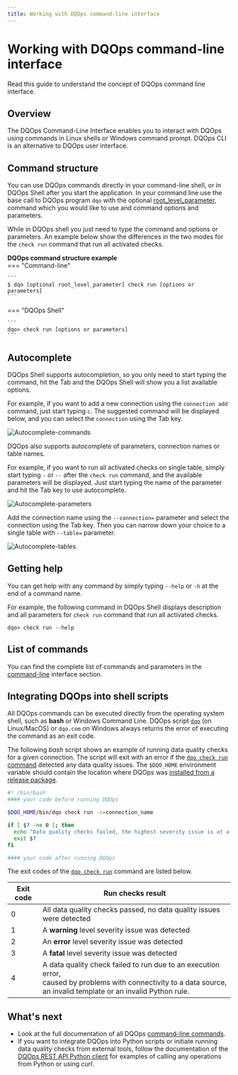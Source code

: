 ```yaml
---
title: Working with DQOps command-line interface
---
```

# Working with DQOps command-line interface
Read this guide to understand the concept of DQOps command line interface.

## Overview

The DQOps Command-Line Interface enables you to interact with DQOps using commands in Linux shells or Windows command prompt.
DQOps CLI is an alternative to DQOps user interface.

## Command structure

You can use DQOps commands directly in your command-line shell, or in DQOps Shell after you start the application. 
In your command line use the base call to DQOps program `dqo` with the optional [root_level_parameter](../command-line-interface/dqo.md),
command which you would like to use and command options and parameters. 

While in DQOps shell you just need to type the command and options or parameters. An example below show the differences in
the two modes for the `check run` command that run all activated checks.

**DQOps command structure example**  
=== "Command-line"

    ```
    $ dqo [optional root_level_parameter] check run [options or parameters]
    ```
=== "DQOps Shell"

    ```
    dqo> check run [options or parameters]
    ```

## Autocomplete

DQOps Shell supports autocompletion, so you only need to start typing the command, hit the Tab and the DQOps Shell will show you
a list available options.

For example, if you want to add a new connection using the `connection add` command, just start typing `c`.
The suggested command will be displayed below, and you can select the `connection` using the Tab key.

![Autocomplete-commands](https://dqops.com/docs/images/working-with-dqo/working-with-dqo-shell/autocomplete-commands.png)

DQOps also supports autocomplete of parameters, connection names or table names.

For example, if you want to run all activated checks on single table, simply start typing `-` or `--` after the `check run` command,
and the available parameters will be displayed. Just start typing the name of the parameter and hit the Tab key to use autocomplete.

![Autocomplete-parameters](https://dqops.com/docs/images/working-with-dqo/working-with-dqo-shell/autocomplete-parameters.png)

Add the connection name using the `--connection=` parameter and select the connection using the Tab key. Then you can narrow
down your choice to a single table with `--table=` parameter.

![Autocomplete-tables](https://dqops.com/docs/images/working-with-dqo/working-with-dqo-shell/autocomplete-tables.png)


## Getting help

You can get help with any command by simply typing `--help` or `-h` at the end of a command name.

For example, the following command in DQOps Shell displays description and all parameters for `check run` command that run
all activated checks.

```
dqo> check run --help
```

## List of commands

You can find the complete list of commands and parameters in the [command-line](../command-line-interface/index.md) interface section.

## Integrating DQOps into shell scripts
All DQOps commands can be executed directly from the operating system shell, such as **bash** or Windows Command Line.
DQOps script [`dqo`](../command-line-interface/dqo.md) (on Linux/MacOS) or `dqo.com` on Windows always returns the error of executing the command as an exit code.

The following *bash* script shows an example of running data quality checks for a given connection.
The script will exit with an error if the [`dqo check run` command](../command-line-interface/check.md#dqo-check-run) detected any data quality issues.
The `$DQO_HOME` environment variable should contain the location where DQOps was [installed from a release package](../dqops-installation/install-dqops-from-release-package.md). 

```bash
#! /bin/bash
#### your code before running DQOps

$DQO_HOME/bin/dqo check run -c=connection_name

if [ $? -ne 0 ]; then
  echo "Data quality checks failed, the highest severity issue is at a severity level $?" 
  exit $?
fi

#### your code after running DQOps
```

The exit codes of the [`dqo check run`](../command-line-interface/check.md#dqo-check-run) command are listed below.

| Exit code | Run checks result                                                                                                                                                        |
|-----------|--------------------------------------------------------------------------------------------------------------------------------------------------------------------------|
| 0         | All data quality checks passed, no data quality issues were detected                                                                                                     |
| 1         | A **warning** level severity issue was detected                                                                                                                          | 
| 2         | An **error** level severity issue was detected                                                                                                                           | 
| 3         | A **fatal** level severity issue was detected                                                                                                                            | 
| 4         | A data quality check failed to run due to an execution error, <br/>caused by problems with connectivity to a data source, an invalid template or an invalid Python rule. | 


## What's next

- Look at the full documentation of all DQOps [command-line commands](../command-line-interface/index.md).
- If you want to integrate DQOps into Python scripts or initiate running data quality checks from external tools,
  follow the documentation of the [DQOps REST API Python client](../client/index.md) for examples of calling 
  any operations from Python or using *curl*.
